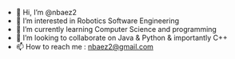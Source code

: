 - 👋 Hi, I’m @nbaez2
- 👀 I’m interested in Robotics Software Engineering
- 🌱 I’m currently learning Computer Science and programming
- 💞️ I’m looking to collaborate on Java & Python & importantly C++
- 📫 How to reach me : nbaez2@gmail.com

<!---
nbaez2/nbaez2 is a ✨ special ✨ repository because its `README.md` (this file) appears on your GitHub profile.
You can click the Preview link to take a look at your changes.
--->
